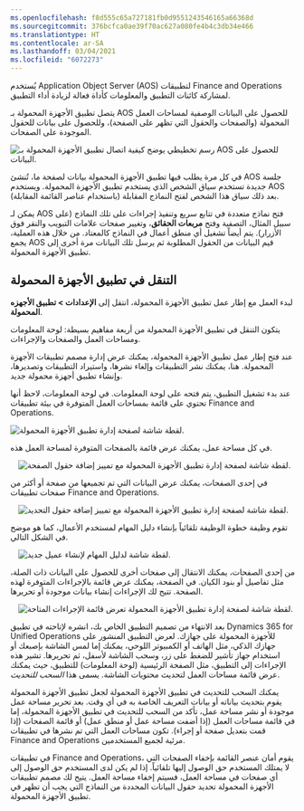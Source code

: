```yaml
---
ms.openlocfilehash: f8d555c65a727181fb0d9551243546165a66368d
ms.sourcegitcommit: 376bcfca0ae39f70ac627a080fe4b4c3db34e466
ms.translationtype: HT
ms.contentlocale: ar-SA
ms.lasthandoff: 03/04/2021
ms.locfileid: "6072273"
---
```

يُستخدم Application Object Server‏ (AOS) لتطبيقات Finance and Operations لمشاركة كائنات التطبيق والمعلومات كأداة فعالة لزيادة أداء التطبيق.

يتصل تطبيق الأجهزة المحمولة بـ AOS للحصول على البيانات الوصفية لمساحات العمل المحمولة (والصفحات والحقول التي تظهر على الصفحة)، وللحصول على بيانات للحقول الموجودة على الصفحات. 
 
![رسم تخطيطي يوضح كيفية اتصال تطبيق الأجهزة المحمولة بـ AOS للحصول على البيانات.](../media/aos.png) 

في كل مرة يطلب فيها تطبيق الأجهزة المحمولة بيانات لصفحة ما، تُنشئ AOS جلسة جديدة تستخدم سياق الشخص الذي يستخدم تطبيق الأجهزة المحمولة. ويستخدم AOS بعد ذلك سياق هذا الشخص لفتح النماذج المقابلة (باستخدام عناصر القائمة المقابلة). 

يمكن لـ AOS فتح نماذج متعددة في تتابع سريع وتنفيذ إجراءات على تلك النماذج (على سبيل المثال، التصفية وفتح **مربعات الحقائق**، وتغيير صفحات علامات التبويب والنقر فوق الأزرار). يتم أيضاً تشغيل أي منطق أعمال في النماذج كالمعتاد. من خلال هذه العملية، يجمع AOS قيم البيانات من الحقول المطلوبة ثم يرسل تلك البيانات مرة أخرى إلى تطبيق الأجهزة المحمولة.

## <a name="navigate-the-mobile-app"></a>التنقل في تطبيق الأجهزة المحمولة

لبدء العمل مع إطار عمل تطبيق الأجهزة المحمولة، انتقل إلى **الإعدادات > تطبيق الأجهزه المحمولة**.
 

يتكون التنقل في تطبيق الأجهزة المحمولة من أربعة مفاهيم بسيطة: لوحة المعلومات ومساحات العمل والصفحات والإجراءات. 

عند فتح إطار عمل تطبيق الأجهزة المحمولة، يمكنك عرض إدارة مصمم تطبيقات الأجهزة المحمولة. هنا، يمكنك نشر التطبيقات وإلغاء نشرها، واستيراد التطبيقات وتصديرها، وإنشاء تطبيق أجهزة محمولة جديد.
 
عند بدء تشغيل التطبيق، يتم فتحه على لوحة المعلومات. في لوحة المعلومات، لاحظ أنها تحتوي على قائمة بمساحات العمل المتوفرة في بيئة تطبيقات Finance and Operations.
 

![لقطة شاشة لصفحة إدارة تطبيق الأجهزة المحمولة.](../media/manage-mobile-app.png) 

في كل مساحة عمل، يمكنك عرض قائمة بالصفحات المتوفرة لمساحة العمل هذه. 
 

 ![لقطة شاشة لصفحة إدارة تطبيق الأجهزة المحمولة مع تمييز إضافة حقول الصفحة.](../media/page.png) 

في إحدى الصفحات، يمكنك عرض البيانات التي تم تجميعها من صفحة أو أكثر من صفحات تطبيقات Finance and Operations.
 
 ![لقطة شاشة لصفحة إدارة تطبيق الأجهزة المحمولة مع تمييز إضافة حقول التحديد.](../media/field.png)

تقوم وظيفة خطوة الوظيفة تلقائياً بإنشاء دليل المهام لمستخدم الأعمال، كما هو موضح في الشكل التالي.
 
 ![لقطة شاشة لدليل المهام لإنشاء عميل جديد.](../media/app-task-guide.png)

من إحدى الصفحات، يمكنك الانتقال إلى صفحات أخرى للحصول على البيانات ذات الصلة، مثل تفاصيل أو بنود الكيان. في الصفحة، يمكنك عرض قائمة بالإجراءات المتوفرة لهذه الصفحة. تتيح لك الإجراءات إنشاء بيانات موجودة أو تحريرها.
 

 ![لقطة شاشة لصفحة إدارة تطبيق الأجهزة المحمولة تعرض قائمة الإجراءات المتاحة.](../media/action.png)

بعد الانتهاء من تصميم التطبيق الخاص بك، انشره لإتاحته في تطبيق Dynamics 365 for Unified Operations للأجهزة المحمولة‬ على جهازك. لعرض التطبيق المنشور على جهازك الذكي، مثل الهاتف أو الكمبيوتر اللوحي، يمكنك إما لمس الشاشة بإصبعك أو استخدام جهاز تأشير للضغط على زر، وسحب الشاشة لأسفل، ثم تحريرها. تشير هذه الإجراءات إلى التطبيق، مثل الصفحة الرئيسية (لوحة المعلومات) للتطبيق، حيث يمكنك عرض قائمة مساحات العمل لتحديث محتويات الشاشة. يسمى هذا *السحب للتحديث*. 

يمكنك السحب للتحديث في تطبيق الأجهزة المحمولة لجعل تطبيق الأجهزة المحمولة يقوم بتحديث بياناته أو بيانات التعريف الخاصة به في أي وقت. بعد تحرير مساحة عمل موجودة أو نشر مساحة عمل، تأكد من السحب للتحديث في تطبيق الأجهزة المحمولة، إما في قائمة مساحات العمل (إذا أضفت مساحة عمل أو منطق عمل) أو قائمة الصفحات (إذا قمت بتعديل صفحة أو إجراء). تكون مساحات العمل التي تم نشرها في تطبيقات Finance and Operations مرئية لجميع المستخدمين. 

في تطبيقات Finance and Operations، يقوم أمان عنصر القائمة بإخفاء الصفحات التي لا يمتلك المستخدم حق الوصول إليها تلقائياً. إذا لم يكن لدى المستخدم حق الوصول إلى أي صفحات في مساحة العمل، فسيتم إخفاء مساحة العمل.
يتيح لك مصمم تطبيقات الأجهزة المحمولة تحديد حقول البيانات المحددة من النماذج التي يجب أن تظهر في تطبيق الأجهزة المحمولة.

 
